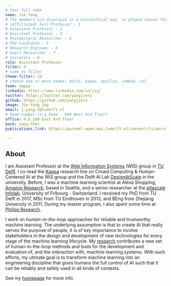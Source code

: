 ```yaml
---
# Your full name 
name: Jie Yang
# The members are displayed in a hierarchical way, so please choose the role (e.g. Full Professor, Assistant Professor etc) and filter number (e.g. 1, 2, 3) from this list:
# (Affiliated) Full Professor - 1
# Associate Professor - 2
# Assistant Professor - 3
# Postdoctoral Researcher - 4
# PhD Candidate - 5
# Research Engineer - 6 
# Guest Researcher - 7
# Secretary - 8
role: Assistant Professor
filter: 3
# same as filter
theme-filter: 1b
# choose one or more teams: delta, kappa, epsilon, lambda, cel
team: kappa
linkedin: https://www.linkedin.com/in/jiy/
twitter: https://twitter.com/yangjiera
github: https://github.com/yangjiera
image: Jie Yang.jpg
email: j.yang-3@tudelft.nl
# Room number (e.g Room - 840 West 4rd floor)
office: 4.E.160 East 4rd floor
back: yang.html
publications_link: https://purexml-open.ewi.tudelft.nl/convert/li/persons/7c98938e-95a5-4303-99fb-abe2a102d9c5

---
```


## About
I am Assistant Professor at the [Web Information Systems](https://www.wis.ewi.tudelft.nl) (WIS) group in [TU Delft](https://www.tudelft.nl). I co-lead the [Kappa](https://www.wis.ewi.tudelft.nl/crowd-computing) research line on Crowd Computing & Human-Centered AI at the WIS group and the Delft AI Lab [Design@Scale](https://www.tudelft.nl/ai/design-at-scale-lab) in the university. Before, I was a machine learning scientist at Alexa Shopping, [Amazon Research](https://www.amazon.science), based in Seattle, and a senior researcher at the [eXascale Infolab](https://exascale.info), University of Fribourg - Switzerland. I received my PhD from TU Delft in 2017, MSc from TU Eindhoven in 2013, and BEng from Zhejiang University in 2011. During my master program, I also spent some time at [Philips Research](https://www.philips.com/a-w/research/home).

I work on *human-in-the-loop* approaches for reliable and trustworthy machine learning. The underlying assumption is that to create AI that really serves the purpose of people, it is of key importance to involve stakeholders in the design and development of new technologies for every stage of the machine learning lifecycle. My [research](https://yangjiera.github.io/research.html) contributes a new set of human-in-the-loop methods and tools for the development and evaluation of, and the interaction with, machine learning systems. With such efforts, my utimate goal is to transform machine learning into an engineering discipline that gives humans the full control of AI such that it can be reliably and safely used in all kinds of contexts. 

See my [homepage](https://yangjiera.github.io) for more info.
